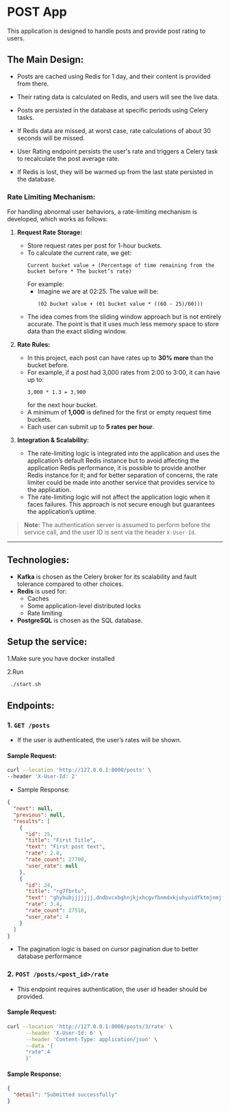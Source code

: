 # POST App

This application is designed to handle posts and provide post rating to users.

## The Main Design:

- Posts are cached using Redis for 1 day, and their content is provided from there.
- Their rating data is calculated on Redis, and users will see the live data.
- Posts are persisted in the database at specific periods using Celery tasks.
- If Redis data are missed, at worst case, rate calculations of about 30 seconds will be missed.

- User Rating endpoint persists the user's rate and triggers a Celery task to recalculate the post average rate.
- If Redis is lost, they will be warmed up from the last state persisted in the database.

### Rate Limiting Mechanism:

For handling abnormal user behaviors, a rate-limiting mechanism is developed, which works as follows:

1. **Request Rate Storage:**
    - Store request rates per post for 1-hour buckets.
    - To calculate the current rate, we get:
      ```
      Current bucket value + (Percentage of time remaining from the bucket before * The bucket’s rate)
      ```
      For example:
        - Imagine we are at 02:25. The value will be:
          ```
          (02 bucket value + (01 bucket value * ((60 - 25)/60)))
          ```
    - The idea comes from the sliding window approach but is not entirely accurate. The point is that it uses much less
      memory
      space to store data than the exact sliding window.

2. **Rate Rules:**
    - In this project, each post can have rates up to **30% more** than the bucket before.
    - For example, if a post had 3,000 rates from 2:00 to 3:00, it can have up to:
      ```
      3,000 * 1.3 = 3,900
      ```
      for the next hour bucket.
    - A minimum of **1,000** is defined for the first or empty request time buckets.
    - Each user can submit up to **5 rates per hour**.

3. **Integration & Scalability:**
    - The rate-limiting logic is integrated into the application and uses the application’s default Redis instance but
      to avoid affecting the application Redis performance, it is possible to provide another Redis instance for it; and
      for better separation of concerns, the rate limiter could be made into another service that provides service to
      the application.
    - The rate-limiting logic will not affect the application logic when it faces failures. This approach is not secure
      enough but guarantees the application’s uptime.

> **Note:** The authentication server is assumed to perform before the service call, and the user ID is sent via the
> header `X-User-Id`.

---

## Technologies:

- **Kafka** is chosen as the Celery broker for its scalability and fault tolerance compared to other choices.
- **Redis** is used for:
    - Caches
    - Some application-level distributed locks
    - Rate limiting
- **PostgreSQL** is chosen as the SQL database.

## Setup the service:

1.Make sure you have docker installed

2.Run

```bash
 ./start.sh
 ```

## Endpoints:

### 1. `GET /posts`

- If the user is authenticated, the user’s rates will be shown.

#### Sample Request:

```bash
curl --location 'http://127.0.0.1:8000/posts' \
--header 'X-User-Id: 2'
```

- Sample Response:

```json 
{
  "next": null,
  "previous": null,
  "results": [
    {
      "id": 25,
      "title": "First Title",
      "text": "First post text",
      "rate": 2.8,
      "rate_count": 27700,
      "user_rate": null
    },
    {
      "id": 24,
      "title": "rg7fbrtu",
      "text": "ghyhubjjjjjjj,dndbvcxbghnjkjxhcgvfbnmdxkjuhyuidfktmjnmjfchghjnmfvg mhykjgbfvchbft",
      "rate": 3.4,
      "rate_count": 27518,
      "user_rate": 4
    }
  ]
}
```

- The pagination logic is based on cursor pagination due to better database performance

### 2. `POST /posts/<post_id>/rate`

- This endpoint requires authentication, the user id header should be provided.

#### Sample Request:

```bash 
curl --location 'http://127.0.0.1:8000/posts/3/rate' \
      --header 'X-User-Id: 6' \
      --header 'Content-Type: application/json' \
      --data '{
      "rate":4
      }'
```

#### Sample Response:

```json
{
  "detail": "Submitted successfully"
}
```